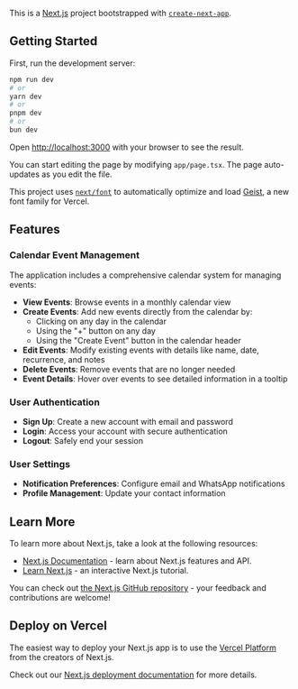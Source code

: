 This is a [Next.js](https://nextjs.org) project bootstrapped with [`create-next-app`](https://nextjs.org/docs/app/api-reference/cli/create-next-app).

## Getting Started

First, run the development server:

```bash
npm run dev
# or
yarn dev
# or
pnpm dev
# or
bun dev
```

Open [http://localhost:3000](http://localhost:3000) with your browser to see the result.

You can start editing the page by modifying `app/page.tsx`. The page auto-updates as you edit the file.

This project uses [`next/font`](https://nextjs.org/docs/app/building-your-application/optimizing/fonts) to automatically optimize and load [Geist](https://vercel.com/font), a new font family for Vercel.

## Features

### Calendar Event Management

The application includes a comprehensive calendar system for managing events:

- **View Events**: Browse events in a monthly calendar view
- **Create Events**: Add new events directly from the calendar by:
  - Clicking on any day in the calendar
  - Using the "+" button on any day
  - Using the "Create Event" button in the calendar header
- **Edit Events**: Modify existing events with details like name, date, recurrence, and notes
- **Delete Events**: Remove events that are no longer needed
- **Event Details**: Hover over events to see detailed information in a tooltip

### User Authentication

- **Sign Up**: Create a new account with email and password
- **Login**: Access your account with secure authentication
- **Logout**: Safely end your session

### User Settings

- **Notification Preferences**: Configure email and WhatsApp notifications
- **Profile Management**: Update your contact information

## Learn More

To learn more about Next.js, take a look at the following resources:

- [Next.js Documentation](https://nextjs.org/docs) - learn about Next.js features and API.
- [Learn Next.js](https://nextjs.org/learn) - an interactive Next.js tutorial.

You can check out [the Next.js GitHub repository](https://github.com/vercel/next.js) - your feedback and contributions are welcome!

## Deploy on Vercel

The easiest way to deploy your Next.js app is to use the [Vercel Platform](https://vercel.com/new?utm_medium=default-template&filter=next.js&utm_source=create-next-app&utm_campaign=create-next-app-readme) from the creators of Next.js.

Check out our [Next.js deployment documentation](https://nextjs.org/docs/app/building-your-application/deploying) for more details.
